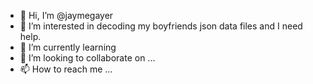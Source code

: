 - 👋 Hi, I’m @jaymegayer
- 👀 I’m interested in decoding my boyfriends json data files and I need help.
- 🌱 I’m currently learning 
- 💞️ I’m looking to collaborate on ...
- 📫 How to reach me ...

<!---
jaymegayer/jaymegayer is a ✨ special ✨ repository because its `README.md` (this file) appears on your GitHub profile.
You can click the Preview link to take a look at your changes.
--->
